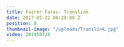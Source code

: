 ```yaml
---
title: Fairer Fares- Translink
date: 2017-05-22 06:28:00 Z
position: 8
thumbnail-image: "/uploads/Translink.jpg"
video: 201950728
---
```


